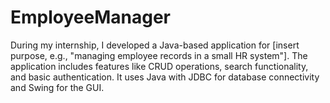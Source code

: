 # EmployeeManager
During my internship, I developed a Java-based application for [insert purpose, e.g., "managing employee records in a small HR system"]. The application includes features like CRUD operations, search functionality, and basic authentication. It uses Java with JDBC for database connectivity and Swing for the GUI.
